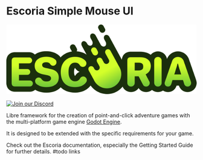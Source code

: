 # Escoria Simple Mouse UI

![Escoria Logo](https://raw.githubusercontent.com/godot-escoria/escoria-demo-game/main/addons/escoria-core/design/escoria-logo-small.png)

[![Join our Discord](https://img.shields.io/discord/884336424780984330.svg?label=Join%20our%20Discord&logo=Discord&colorB=7289da&style=for-the-badge)](https://discord.com/invite/jMxJjuBY5Z)

Libre framework for the creation of point-and-click adventure games with the multi-platform game engine [Godot Engine](https://godotengine.org).

It is designed to be extended with the specific requirements for your game.

Check out the Escoria documentation, especially the Getting Started Guide for further details. #todo links